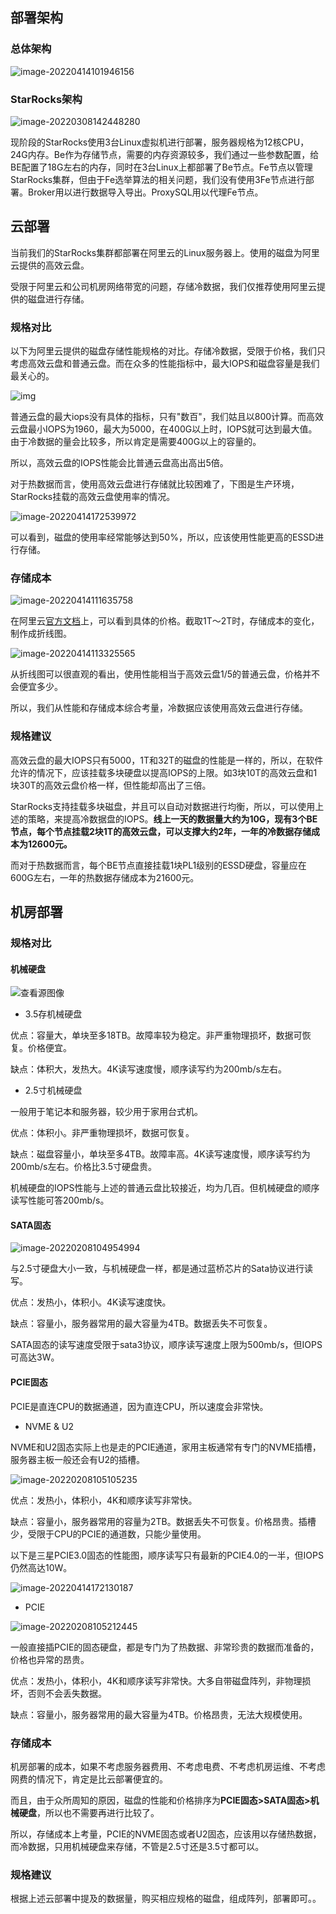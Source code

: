 ## 部署架构

### 总体架构

![image-20220414101946156](images/image-20220414101946156.png)



### StarRocks架构

![image-20220308142448280](images/image-20220308142448280.png)

现阶段的StarRocks使用3台Linux虚拟机进行部署，服务器规格为12核CPU，24G内存。Be作为存储节点，需要的内存资源较多，我们通过一些参数配置，给BE配置了18G左右的内存，同时在3台Linux上都部署了Be节点。Fe节点以管理StarRocks集群，但由于Fe选举算法的相关问题，我们没有使用3Fe节点进行部署。Broker用以进行数据导入导出。ProxySQL用以代理Fe节点。



## 云部署

当前我们的StarRocks集群都部署在阿里云的Linux服务器上。使用的磁盘为阿里云提供的高效云盘。

受限于阿里云和公司机房网络带宽的问题，存储冷数据，我们仅推荐使用阿里云提供的磁盘进行存储。



### 规格对比

以下为阿里云提供的磁盘存储性能规格的对比。存储冷数据，受限于价格，我们只考虑高效云盘和普通云盘。而在众多的性能指标中，最大IOPS和磁盘容量是我们最关心的。

![img](images/49f2ac8d9a764b6d9e7897af56337e9d.png)

普通云盘的最大iops没有具体的指标，只有"数百"，我们姑且以800计算。而高效云盘最小IOPS为1960，最大为5000，在400G以上时，IOPS就可达到最大值。由于冷数据的量会比较多，所以肯定是需要400G以上的容量的。

所以，高效云盘的IOPS性能会比普通云盘高出高出5倍。



对于热数据而言，使用高效云盘进行存储就比较困难了，下图是生产环境，StarRocks挂载的高效云盘使用率的情况。

![image-20220414172539972](images/image-20220414172539972.png)

可以看到，磁盘的使用率经常能够达到50%，所以，应该使用性能更高的ESSD进行存储。



### 存储成本

![image-20220414111635758](images/image-20220414111635758.png)

在阿里云[官方文档](https://www.aliyun.com/price/product?spm=5176.8030368.1058477.5.133d3aa4ckFtII#/disk/detail/disk)上，可以看到具体的价格。截取1T～2T时，存储成本的变化，制作成折线图。

![image-20220414113325565](images/image-20220414113325565.png)

从折线图可以很直观的看出，使用性能相当于高效云盘1/5的普通云盘，价格并不会便宜多少。



所以，我们从性能和存储成本综合考量，冷数据应该使用高效云盘进行存储。



### 规格建议

高效云盘的最大IOPS只有5000，1T和32T的磁盘的性能是一样的，所以，在软件允许的情况下，应该挂载多块硬盘以提高IOPS的上限。如3块10T的高效云盘和1块30T的高效云盘价格一样，但性能却高出了三倍。

StarRocks支持挂载多块磁盘，并且可以自动对数据进行均衡，所以，可以使用上述的策略，来提高冷数据盘的IOPS。**线上一天的数据量大约为10G，现有3个BE节点，每个节点挂载2块1T的高效云盘，可以支撑大约2年，一年的冷数据存储成本为12600元。**

而对于热数据而言，每个BE节点直接挂载1块PL1级别的ESSD硬盘，容量应在600G左右，一年的热数据存储成本为21600元。



## 机房部署

### 规格对比

#### 机械硬盘

![查看源图像](images/3_72MW4TTTZBKXE92.png)



- 3.5存机械硬盘

优点：容量大，单块至多18TB。故障率较为稳定。非严重物理损坏，数据可恢复。价格便宜。

缺点：体积大，发热大。4K读写速度慢，顺序读写约为200mb/s左右。



- 2.5寸机械硬盘

一般用于笔记本和服务器，较少用于家用台式机。

优点：体积小。非严重物理损坏，数据可恢复。

缺点：磁盘容量小，单块至多4TB。故障率高。4K读写速度慢，顺序读写约为200mb/s左右。价格比3.5寸硬盘贵。



机械硬盘的IOPS性能与上述的普通云盘比较接近，均为几百。但机械硬盘的顺序读写性能可答200mb/s。



#### SATA固态

![image-20220208104954994](images/image-20220208104954994.png)



与2.5寸硬盘大小一致，与机械硬盘一样，都是通过蓝桥芯片的Sata协议进行读写。

优点：发热小，体积小。4K读写速度快。

缺点：容量小，服务器常用的最大容量为4TB。数据丢失不可恢复。



SATA固态的读写速度受限于sata3协议，顺序读写速度上限为500mb/s，但IOPS可高达3W。



#### PCIE固态

PCIE是直连CPU的数据通道，因为直连CPU，所以速度会非常快。

- NVME & U2

NVME和U2固态实际上也是走的PCIE通道，家用主板通常有专门的NVME插槽，服务器主板一般还会有U2的插槽。

![image-20220208105105235](images/image-20220208105105235.png)

优点：发热小，体积小，4K和顺序读写非常快。

缺点：容量小，服务器常用的容量为2TB。数据丢失不可恢复。价格昂贵。插槽少，受限于CPU的PCIE的通道数，只能少量使用。



以下是三星PCIE3.0固态的性能图，顺序读写只有最新的PCIE4.0的一半，但IOPS仍然高达10W。

![image-20220414172130187](images/image-20220414172130187.png)



- PCIE

![image-20220208105212445](images/image-20220208105212445.png)

一般直接插PCIE的固态硬盘，都是专门为了热数据、非常珍贵的数据而准备的，价格也异常的昂贵。



优点：发热小，体积小，4K和顺序读写非常快。大多自带磁盘阵列，非物理损坏，否则不会丢失数据。

缺点：容量小，服务器常用的最大容量为4TB。价格昂贵，无法大规模使用。



### 存储成本

机房部署的成本，如果不考虑服务器费用、不考虑电费、不考虑机房运维、不考虑网费的情况下，肯定是比云部署便宜的。

而且，由于众所周知的原因，磁盘的性能和价格排序为**PCIE固态>SATA固态>机械硬盘**，所以也不需要再进行比较了。

所以，存储成本上考量，PCIE的NVME固态或者U2固态，应该用以存储热数据，而冷数据，只用机械硬盘来存储，不管是2.5寸还是3.5寸都可以。



### 规格建议

根据上述云部署中提及的数据量，购买相应规格的磁盘，组成阵列，部署即可。。
